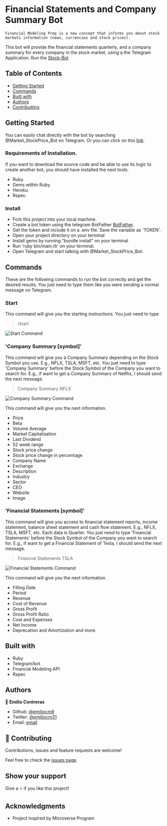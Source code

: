 # Financial Statements and Company Summary Bot
```
Financial Modeling Prep is a new concept that informs you about stock markets information (news, currencies and stock prices). 
```
This bot will provide the financial statements quarterly, and a company summary for every company in the stock market, using a the Telegram Application. Run the [Stock-Bot](https://t.me/Market_StockPrice_Bot)

## Table of Contents
- [Getting Started](https://github.com/emiliocm9/my_telegram_bot/blob/financial_branch/Readme.md#getting-started)
- [Commands](https://github.com/emiliocm9/my_telegram_bot/blob/financial_branch/Readme.md#commands)
- [Built with](https://github.com/emiliocm9/my_telegram_bot/blob/financial_branch/Readme.md#built-with)
- [Authors](https://github.com/emiliocm9/my_telegram_bot/blob/financial_branch/Readme.md#authors)
- [Contribuiting](https://github.com/emiliocm9/my_telegram_bot/blob/financial_branch/Readme.md#-contributing)

## Getting Started
You can easily chat directly with the bot by searching @Market_StockPrice_Bot on Telegram. Or you can click on this [link](https://t.me/Market_StockPrice_Bot).

### Requirements of Installation.

If you want to download the source code and be able to use its logic to create another bot, you should have installed the next tools.
 - Ruby.
 - Gems within Ruby.
 - Heroku.
 - Rspec.

### Install

  -  Fork this project into your local machine.
  -  Create a bot token using the telegram BotFather [BotFather](https://t.me/BotFather).
  -  Get the token and include it on a .env file. Save the variable as 'TOKEN'.
  -  Open your project directory on your terminal
  -  Install gems by running "bundle install" on your terminal
  -  Run 'ruby bin/main.rb' on your terminal.
  -  Open Telegram and start talking with @Market_StockPrice_Bot.

## Commands
  These are the following commands to run the bot correctly and get the desired results. You just need to type them like you were sending a normal message on Telegram.

### Start
  This command will give you the starting instructions. You just need to type 
  > /start

  ![Start Command](https://github.com/emiliocm9/my_telegram_bot/blob/financial_branch/Images/Start%20Screenshot.png)

### 'Company Summary [symbol]'

  This command will give you a Company Summary depending on the Stock Symbol you use. E.g., NFLX, TSLA, MSFT, etc.
  You just need to type 'Company Summary' before the Stock Symbol of the Company you want to search for. E.g., if want to get a Company Summary of Netflix, I should send the next message.
  > Company Summary NFLX

  ![Company Summary Command](https://github.com/emiliocm9/my_telegram_bot/blob/financial_branch/Images/CompanySummaryScreenshot.png)

  This command will give you the next information.
   - Price
   - Beta
   - Volume Average
   - Market Capitalisation
   - Last Dividend
   - 52 week range
   - Stock price change
   - Stock price change in percentage
   - Company Name
   - Exchange
   - Description
   - Industry
   - Sector
   - CEO
   - Website
   - Image

### 'Financial Statements [symbol]'

  This command will give you access to financial statement reports, income statement, balance sheet statement and cash flow statement. E.g., NFLX, TSLA, MSFT, etc.
  Each data is Quarter.
  You just need to type 'Financial Statements' before the Stock Symbol of the Company you want to search for. E.g., if want to get a Financial Statement of Tesla, I should send the next message.
  > Financial Statements TSLA

  ![Financial Statements Command](https://github.com/emiliocm9/my_telegram_bot/blob/financial_branch/Images/FinancialStatementsScreenshot.png)

  This command will give you the next information.
   - Filling Date
   - Period
   - Revenue
   - Cost of Revenue
   - Gross Profit
   - Gross Profit Ratio
   - Cost and Expenses
   - Net Income
   - Deprecation and Amortization
  and more.

## Built with

- Ruby
- Telegram/bot
- Financial Modeling API
- Rspec

## Authors

👤 **Emilio Contreras**

- Github: [@emiliocm9](https://github.com/emiliocm9)
- Twitter: [@emiliocm31](https://twitter.com/emiliocm31)
- Email: [email](emilio.contreras97@gmail.com)

## 🤝 Contributing

Contributions, issues and feature requests are welcome!

Feel free to check the [issues page](https://github.com/emiliocm9/my_telegram_bot/issues).

## Show your support

Give a ⭐️ if you like this project!

## Acknowledgments

- Project inspired by Microverse Program
  


